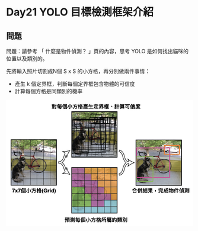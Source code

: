 # Day21 YOLO 目標檢測框架介紹

## 問題

問題：請參考 「 什麼是物件偵測？ 」頁的內容，思考 YOLO 是如何找出貓咪的位置以及類別的。

先將輸入照片切割成N個 S x S 的小方格，再分別做兩件事情：

* 產生 k 個定界框，判斷每個定界框包含物體的可信度
* 計算每個方格是同類別的機率

![image1](https://github.com/qaws5503/AIOT/blob/master/pictures/Day21-1.1.png)